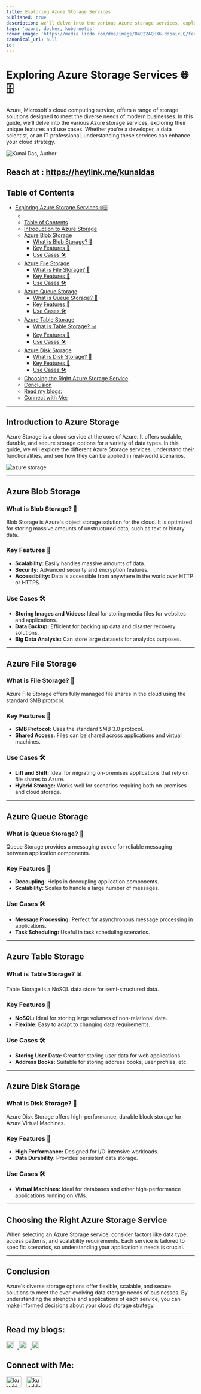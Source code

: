 ```yaml
---
title: Exploring Azure Storage Services
published: true
description: we'll delve into the various Azure storage services, exploring their unique features and use cases.
tags: 'azure, docker, kubernetes'
cover_image: 'https://media.licdn.com/dms/image/D4D22AQHX6-ddbaicLQ/feedshare-shrink_800/0/1702440527380?e=1708560000&v=beta&t=8LQUTRTjxHB-0ovl1xQX2badC2j8wdEjjbMawyK_0Ec'
canonical_url: null
id: 
---
```


# Exploring Azure Storage Services 🌐🗄️

Azure, Microsoft's cloud computing service, offers a range of storage solutions designed to meet the diverse needs of modern businesses. In this guide, we'll delve into the various Azure storage services, exploring their unique features and use cases. Whether you're a developer, a data scientist, or an IT professional, understanding these services can enhance your cloud strategy.

![Kunal Das, Author](https://miro.medium.com/v2/resize:fill:44:44/1*kfaefcgQPHrPsNobjuiiSg.jpeg)

Reach at : https://heylink.me/kunaldas
---

## Table of Contents

- [Exploring Azure Storage Services 🌐🗄️](#exploring-azure-storage-services-️)
  - [](#)
  - [Table of Contents](#table-of-contents)
  - [Introduction to Azure Storage](#introduction-to-azure-storage)
  - [Azure Blob Storage](#azure-blob-storage)
    - [What is Blob Storage? 🤔](#what-is-blob-storage-)
    - [Key Features 🌟](#key-features-)
    - [Use Cases 🛠️](#use-cases-️)
  - [Azure File Storage](#azure-file-storage)
    - [What is File Storage? 📂](#what-is-file-storage-)
    - [Key Features 🌟](#key-features--1)
    - [Use Cases 🛠️](#use-cases-️-1)
  - [Azure Queue Storage](#azure-queue-storage)
    - [What is Queue Storage? 📨](#what-is-queue-storage-)
    - [Key Features 🌟](#key-features--2)
    - [Use Cases 🛠️](#use-cases-️-2)
  - [Azure Table Storage](#azure-table-storage)
    - [What is Table Storage? 📊](#what-is-table-storage-)
    - [Key Features 🌟](#key-features--3)
    - [Use Cases 🛠️](#use-cases-️-3)
  - [Azure Disk Storage](#azure-disk-storage)
    - [What is Disk Storage? 💽](#what-is-disk-storage-)
    - [Key Features 🌟](#key-features--4)
    - [Use Cases 🛠️](#use-cases-️-4)
  - [Choosing the Right Azure Storage Service](#choosing-the-right-azure-storage-service)
  - [Conclusion](#conclusion)
  - [Read my blogs:](#read-my-blogs)
  - [Connect with Me:](#connect-with-me)

---

## Introduction to Azure Storage

Azure Storage is a cloud service at the core of Azure. It offers scalable, durable, and secure storage options for a variety of data types. In this guide, we will explore the different Azure Storage services, understand their functionalities, and see how they can be applied in real-world scenarios.

![azure storage](https://media.licdn.com/dms/image/D4D22AQHX6-ddbaicLQ/feedshare-shrink_800/0/1702440527380?e=1708560000&v=beta&t=8LQUTRTjxHB-0ovl1xQX2badC2j8wdEjjbMawyK_0Ec)

---

## Azure Blob Storage

### What is Blob Storage? 🤔

Blob Storage is Azure's object storage solution for the cloud. It is optimized for storing massive amounts of unstructured data, such as text or binary data.

### Key Features 🌟

- **Scalability:** Easily handles massive amounts of data.
- **Security:** Advanced security and encryption features.
- **Accessibility:** Data is accessible from anywhere in the world over HTTP or HTTPS.

### Use Cases 🛠️

- **Storing Images and Videos:** Ideal for storing media files for websites and applications.
- **Data Backup:** Efficient for backing up data and disaster recovery solutions.
- **Big Data Analysis:** Can store large datasets for analytics purposes.

---

## Azure File Storage

### What is File Storage? 📂

Azure File Storage offers fully managed file shares in the cloud using the standard SMB protocol.

### Key Features 🌟

- **SMB Protocol:** Uses the standard SMB 3.0 protocol.
- **Shared Access:** Files can be shared across applications and virtual machines.

### Use Cases 🛠️

- **Lift and Shift:** Ideal for migrating on-premises applications that rely on file shares to Azure.
- **Hybrid Storage:** Works well for scenarios requiring both on-premises and cloud storage.

---

## Azure Queue Storage

### What is Queue Storage? 📨

Queue Storage provides a messaging queue for reliable messaging between application components.

### Key Features 🌟

- **Decoupling:** Helps in decoupling application components.
- **Scalability:** Scales to handle a large number of messages.

### Use Cases 🛠️

- **Message Processing:** Perfect for asynchronous message processing in applications.
- **Task Scheduling:** Useful in task scheduling scenarios.

---

## Azure Table Storage

### What is Table Storage? 📊

Table Storage is a NoSQL data store for semi-structured data.

### Key Features 🌟

- **NoSQL:** Ideal for storing large volumes of non-relational data.
- **Flexible:** Easy to adapt to changing data requirements.

### Use Cases 🛠️

- **Storing User Data:** Great for storing user data for web applications.
- **Address Books:** Suitable for storing address books, user profiles, etc.

---

## Azure Disk Storage

### What is Disk Storage? 💽

Azure Disk Storage offers high-performance, durable block storage for Azure Virtual Machines.

### Key Features 🌟

- **High Performance:** Designed for I/O-intensive workloads.
- **Data Durability:** Provides persistent data storage.

### Use Cases 🛠️

- **Virtual Machines:** Ideal for databases and other high-performance applications running on VMs.

---

## Choosing the Right Azure Storage Service

When selecting an Azure Storage service, consider factors like data type, access patterns, and scalability requirements. Each service is tailored to specific scenarios, so understanding your application's needs is crucial.

---

## Conclusion

Azure's diverse storage options offer flexible, scalable, and secure solutions to meet the ever-evolving data storage needs of businesses. By understanding the strengths and applications of each service, you can make informed decisions about your cloud storage strategy.

---
## Read my blogs:

<a href="https://kunaldaskd.medium.com">
    <img src="https://i.imgur.com/TgYYM9w.png" alt="Medium Logo" height="20" style="margin-right: 10px;"/>
</a>
<a href="https://dev.to/kunaldas">
    <img src="https://i.imgur.com/bp3qHWb.png" alt="Dev.to Logo" height="20" style="margin-right: 10px;"/>
</a>
<a href="https://kunaldas.hashnode.dev">
    <img src="https://i.imgur.com/iwZwo2S.png" alt="Hashnode Logo" height="20"/>
</a>

## Connect with Me:

<p align="left">
<a href="https://twitter.com/kunald_official" target="blank"><img align="center" src="https://i.imgur.com/VaorXDP.png" alt="kunald_official" height="30" width="40" style="margin-right: 10px;"/></a>
<a href="https://linkedin.com/in/kunaldaskd" target="blank"><img align="center" src="https://i.imgur.com/ktIHVxm.png" alt="kunaldaskd" height="30" width="40"/></a>
</p>
